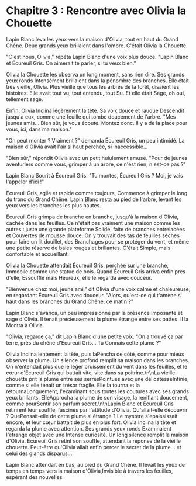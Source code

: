 # Chapitre 3 : Rencontre avec Olivia la Chouette

Lapin Blanc leva les yeux vers la maison d'Olivia, tout en haut du Grand Chêne.  Deux grands yeux brillaient dans l'ombre.  C'était Olivia la Chouette.

"C'est nous, Olivia," répéta Lapin Blanc d'une voix plus douce.  "Lapin Blanc et Écureuil Gris.  On aimerait te parler, si tu veux bien."

Olivia la Chouette les observa un long moment, sans rien dire.  Ses grands yeux ronds Intensément brillaient dans la pénombre des branches.  Elle était très vieille, Olivia.  Plus vieille que tous les arbres de la forêt, disaient les histoires.  Elle avait tout vu, tout entendu, tout Su.  Et elle était Sage, oh oui, tellement sage.

Enfin, Olivia Inclina légèrement la tête.  Sa voix douce et rauque Descendit jusqu'à eux, comme une feuille qui tombe doucement de l'arbre.  "Mes jeunes amis...  Bien sûr, je vous écoute.  Montez donc.  Il y a de la place pour vous, ici, dans ma maison."

"On peut monter ?  Vraiment ?"  demanda Écureuil Gris, un peu intimidé.  La maison d'Olivia avait l'air si haut perchée, si inaccessible...

"Bien sûr," répondit Olivia avec un petit hululement amusé.  "Pour de jeunes aventuriers comme vous, grimper à un arbre, ce n'est rien, n'est-ce pas ?"

Lapin Blanc Sourit à Écureuil Gris.  "Tu montes, Écureuil Gris ? Moi, je vais l'appeler d'ici !"

Écureuil Gris, agile et rapide comme toujours, Commence à grimper le long du tronc du Grand Chêne.  Lapin Blanc resta au pied de l'arbre, levant les yeux vers les branches les plus hautes.

Écureuil Gris grimpa de branche en branche, jusqu'à la maison d'Olivia, cachée dans les feuilles.  Ce n'était pas vraiment une maison comme les autres : juste une grande plateforme Solide, faite de branches entrelacées et Couvertes de mousse douce.  On y trouvait des tas de feuilles sèches pour faire un lit douillet, des Branchages pour se protéger du vent, et même une petite réserve de baies rouges et brillantes.  C'était Simple, mais confortable et accueillant.

Olivia la Chouette attendait Écureuil Gris, perchée sur une branche, Immobile comme une statue de bois.  Quand Écureuil Gris arriva enfin près d'elle, Essoufflé mais Heureux, elle le regarda avec douceur.

"Bienvenue chez moi, jeune ami," dit Olivia d'une voix calme et chaleureuse, en regardant Écureuil Gris avec douceur.  "Alors, qu'est-ce qui t'amène si haut dans les branches du Grand Chêne, ce matin ?"

Lapin Blanc s'avança, un peu impressionné par la présence imposante et sage d'Olivia.  Il tenait précieusement la plume étrange entre ses pattes.  Il la Montra à Olivia.

"Olivia, regarde ça," dit Lapin Blanc d'une petite voix.  "On a trouvé ça par terre, près du chêne d'Écureuil Gris...  Tu Connais cette plume ?"



Olivia Inclina lentement la tête, puis laPencha de côté, comme pour mieux observer la plume.  Un silence profond remplit sa maison dans les branches.  On n'entendait plus que le léger bruissement du vent dans les feuilles, et le cœur d'Écureuil Gris qui battait vite, vite dans sa poitrine.\n\nLa vieille chouette prit la plume entre ses serresPointues avec une délicatesseInfinie, comme si elle tenait un trésor fragile.  Elle la tourna et la retournaLonguement, l'examinant sous toutes les coutures avec ses grands yeux brillants.  ElleApprocha la plume de son visage, la reniflant doucement, comme pourSentir son parfum secret.\n\nLapin Blanc et Écureuil Gris retinrent leur souffle, fascinés par l'attitude d'Olivia.  Qu'allait-elle découvrir ?  QuePensait-elle de cette plume si étrange ?  Le mystère s'epaississait encore, et leur cœur battait de plus en plus fort.
Olivia Inclina la tête et regarda la plume avec attention.  Ses grands yeux ronds Examinaient l'étrange objet avec une Intense curiosité.  Un long silence remplit la maison d'Olivia.  Écureuil Gris retint son souffle, attendant la réponse de la vieille chouette.  Peut-être qu'Olivia allait enfin percer le secret de la plume... et celui des glands disparus...

Lapin Blanc attendait en bas, au pied du Grand Chêne.  Il levait les yeux de temps en temps vers la maison d'Olivia,Invisible à travers les feuilles, espérant des nouvelles.